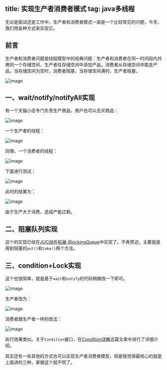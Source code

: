 title: 实现生产者消费者模式
tag: java多线程
---

无论是面试还是工作中，生产者和消费者模式一直是一个比较常见的问题，今天，我们用各种方式来实现它。
<!-- more -->

## 前言

生产者和消费者问题是线程模型中的经典问题：生产者和消费者在同一时间段内共用同一个存储空间，生产者往存储空间中添加产品，消费者从存储空间中取走产品，当存储空间为空时，消费者阻塞，当存储空间满时，生产者阻塞。

![image](http://bloghello.oursnail.cn/thread11-1.jpg)

## 一、wait/notify/notifyAll实现

有一个天猫小店专门负责生产商品，用户也可以去买商品：

![image](http://bloghello.oursnail.cn/thread15-1.jpg)

一个生产者的线程：

![image](http://bloghello.oursnail.cn/thread15-2.jpg)


同理，一个消费者的线程：

![image](http://bloghello.oursnail.cn/thread15-3.jpg)

下面进行测试：

![image](http://bloghello.oursnail.cn/thread15-4.jpg)

此时的结果为：

![image](http://bloghello.oursnail.cn/thread15-5.jpg)

由于生产大于消费，造成产能过剩。

## 二、阻塞队列实现

这个的实现已经在[JUC组件拓展-BlockingQueue](http://fourcolor.oursnail.cn/2019/02/12/thread/JUC%E7%BB%84%E4%BB%B6%E6%8B%93%E5%B1%95-BlockingQueue/)中实现了。不再赘述。主要就是用到阻塞的`put()`和`take()`两个方法。

## 三、condition+Lock实现

这个也很简单，就是基于`wait`和`notify`的代码稍微改一下即可。

![image](http://bloghello.oursnail.cn/thread15-7.jpg)

生产者改为：

![image](http://bloghello.oursnail.cn/thread15-8.jpg)

消费者跟生产者一样的改法：

![image](http://bloghello.oursnail.cn/thread15-9.jpg)

执行效果类似。关于`Condition`接口，在[Condition详解](http://fourcolor.oursnail.cn/2019/02/15/thread/Condition%E8%AF%A6%E8%A7%A3/)这篇文章中进行了详细介绍。

其实还有一些其他的方式也可以实现生产者消费者模型，但是我觉得最核心的就是上面讲的三种，掌握这个就不慌了。